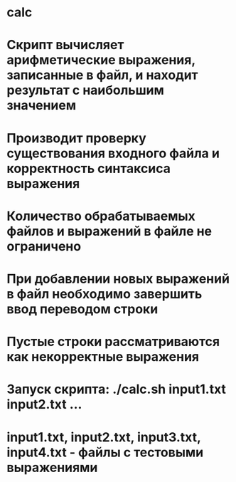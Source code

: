 # calc
#
# Скрипт вычисляет арифметические выражения, записанные в файл, и находит результат с наибольшим значением
# Производит проверку существования входного файла и корректность синтаксиса выражения
# Количество обрабатываемых файлов и выражений в файле не ограничено
# При добавлении новых выражений в файл необходимо завершить ввод переводом строки
# Пустые строки рассматриваются как некорректные выражения
#
# Запуск скрипта: ./calc.sh input1.txt input2.txt <file> … <file>
# input1.txt, input2.txt, input3.txt, input4.txt - файлы с тестовыми выражениями

